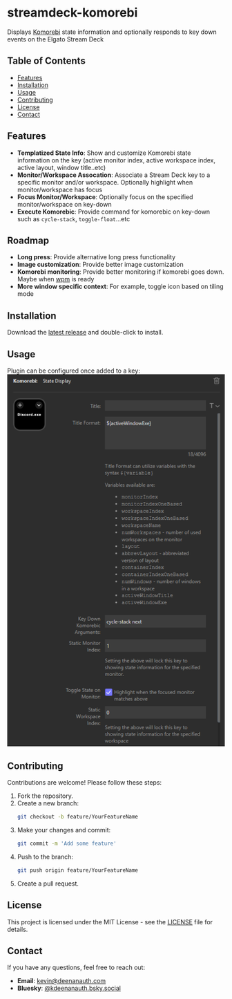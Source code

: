 # streamdeck-komorebi
Displays [Komorebi](https://github.com/LGUG2Z/komorebi) state information and optionally responds to key down events on the Elgato Stream Deck

## Table of Contents

- [Features](#features)
- [Installation](#installation)
- [Usage](#usage)
- [Contributing](#contributing)
- [License](#license)
- [Contact](#contact)

## Features

- **Templatized State Info**: Show and customize Komorebi state information on the key (active monitor index, active workspace index, active layout, window title..etc)
- **Monitor/Workspace Assocation**: Associate a Stream Deck key to a specific monitor and/or workspace. Optionally highlight when monitor/workspace has focus
- **Focus Monitor/Workspace**: Optionally focus on the specified monitor/workspace on key-down
- **Execute Komorebic**: Provide command for komorebic on key-down such as `cycle-stack`, `toggle-float`...etc


## Roadmap
- **Long press**: Provide alternative long press functionality
- **Image customization**: Provide better image customization
- **Komorebi monitoring**: Provide better monitoring if komorebi goes down. Maybe when [wpm](https://github.com/LGUG2Z/wpm) is ready
- **More window specific context**: For example, toggle icon based on tiling mode


## Installation

Download the [latest release](https://github.com/kdeenanauth/streamdeck-komorebi/releases) and double-click to install.

## Usage

Plugin can be configured once added to a key:
![Sample Config](images/sampleConfig.png)

## Contributing

Contributions are welcome! Please follow these steps:

1. Fork the repository.
2. Create a new branch:
   ```bash
   git checkout -b feature/YourFeatureName
   ```
3. Make your changes and commit:
   ```bash
   git commit -m 'Add some feature'
   ```
4. Push to the branch:
   ```bash
   git push origin feature/YourFeatureName
   ```
5. Create a pull request.

## License

This project is licensed under the MIT License - see the [LICENSE](LICENSE) file for details.

## Contact

If you have any questions, feel free to reach out:

- **Email**: kevin@deenanauth.com
- **Bluesky**: [@kdeenanauth.bsky.social](https://bsky.app/profile/kdeenanauth.bsky.social)
